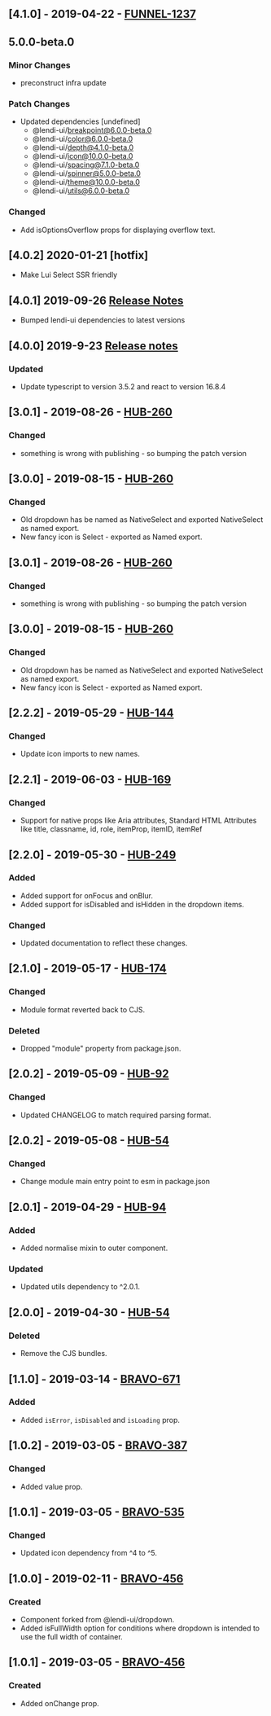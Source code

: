 ## [4.1.0] - 2019-04-22 - [FUNNEL-1237](https://creditandfinance.atlassian.net/browse/FUNNEL-1237)

## 5.0.0-beta.0

### Minor Changes

- preconstruct infra update

### Patch Changes

- Updated dependencies [undefined]
  - @lendi-ui/breakpoint@6.0.0-beta.0
  - @lendi-ui/color@6.0.0-beta.0
  - @lendi-ui/depth@4.1.0-beta.0
  - @lendi-ui/icon@10.0.0-beta.0
  - @lendi-ui/spacing@7.1.0-beta.0
  - @lendi-ui/spinner@5.0.0-beta.0
  - @lendi-ui/theme@10.0.0-beta.0
  - @lendi-ui/utils@6.0.0-beta.0

### Changed

- Add isOptionsOverflow props for displaying overflow text.

## [4.0.2] 2020-01-21 [hotfix]

- Make Lui Select SSR friendly

## [4.0.1] 2019-09-26 [Release Notes](https://creditandfinance.atlassian.net/wiki/spaces/HUB/pages/803930391/Upcoming+Major+Changes)

- Bumped lendi-ui dependencies to latest versions

## [4.0.0] 2019-9-23 [Release notes](https://creditandfinance.atlassian.net/wiki/spaces/HUB/pages/803930391/Upcoming+Major+Changes)

### Updated

- Update typescript to version 3.5.2 and react to version 16.8.4

## [3.0.1] - 2019-08-26 - [HUB-260](https://creditandfinance.atlassian.net/browse/HUB-260)

### Changed

- something is wrong with publishing - so bumping the patch version

## [3.0.0] - 2019-08-15 - [HUB-260](https://creditandfinance.atlassian.net/browse/HUB-260)

### Changed

- Old dropdown has be named as NativeSelect and exported NativeSelect as named export.
- New fancy icon is Select - exported as Named export.

## [3.0.1] - 2019-08-26 - [HUB-260](https://creditandfinance.atlassian.net/browse/HUB-260)

### Changed

- something is wrong with publishing - so bumping the patch version

## [3.0.0] - 2019-08-15 - [HUB-260](https://creditandfinance.atlassian.net/browse/HUB-260)

### Changed

- Old dropdown has be named as NativeSelect and exported NativeSelect as named export.
- New fancy icon is Select - exported as Named export.

## [2.2.2] - 2019-05-29 - [HUB-144](https://creditandfinance.atlassian.net/browse/HUB-144)

### Changed

- Update icon imports to new names.

## [2.2.1] - 2019-06-03 - [HUB-169](https://creditandfinance.atlassian.net/browse/HUB-169)

### Changed

- Support for native props like Aria attributes, Standard HTML Attributes like title, classname, id, role, itemProp, itemID, itemRef

## [2.2.0] - 2019-05-30 - [HUB-249](https://creditandfinance.atlassian.net/browse/HUB-249)

### Added

- Added support for onFocus and onBlur.
- Added support for isDisabled and isHidden in the dropdown items.

### Changed

- Updated documentation to reflect these changes.

## [2.1.0] - 2019-05-17 - [HUB-174](https://creditandfinance.atlassian.net/browse/HUB-174)

### Changed

- Module format reverted back to CJS.

### Deleted

- Dropped "module" property from package.json.

## [2.0.2] - 2019-05-09 - [HUB-92](https://creditandfinance.atlassian.net/browse/HUB-92)

### Changed

- Updated CHANGELOG to match required parsing format.

## [2.0.2] - 2019-05-08 - [HUB-54](https://creditandfinance.atlassian.net/browse/HUB-54)

### Changed

- Change module main entry point to esm in package.json

## [2.0.1] - 2019-04-29 - [HUB-94](https://creditandfinance.atlassian.net/browse/HUB-94)

### Added

- Added normalise mixin to outer component.

### Updated

- Updated utils dependency to ^2.0.1.

## [2.0.0] - 2019-04-30 - [HUB-54](https://creditandfinance.atlassian.net/browse/HUB-54)

### Deleted

- Remove the CJS bundles.

## [1.1.0] - 2019-03-14 - [BRAVO-671](https://creditandfinance.atlassian.net/browse/BRAVO-671)

### Added

- Added `isError`, `isDisabled` and `isLoading` prop.

## [1.0.2] - 2019-03-05 - [BRAVO-387](https://creditandfinance.atlassian.net/browse/BRAVO-387)

### Changed

- Added value prop.

## [1.0.1] - 2019-03-05 - [BRAVO-535](https://creditandfinance.atlassian.net/browse/BRAVO-535)

### Changed

- Updated icon dependency from ^4 to ^5.

## [1.0.0] - 2019-02-11 - [BRAVO-456](https://creditandfinance.atlassian.net/browse/BRAVO-456)

### Created

- Component forked from @lendi-ui/dropdown.
- Added isFullWidth option for conditions where dropdown is intended to use the full width of container.

## [1.0.1] - 2019-03-05 - [BRAVO-456](https://creditandfinance.atlassian.net/browse/BRAVO-387)

### Created

- Added onChange prop.
